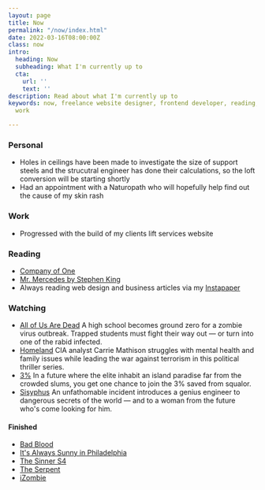 ```yaml
---
layout: page
title: Now
permalink: "/now/index.html"
date: 2022-03-16T08:00:00Z
class: now
intro:
  heading: Now
  subheading: What I'm currently up to
  cta:
    url: ''
    text: ''
description: Read about what I'm currently up to
keywords: now, freelance website designer, frontend developer, reading, watching,
  work

---
```

### Personal
* Holes in ceilings have been made to investigate the size of support steels and the strucutral engineer has done their calculations, so the loft conversion will be starting shortly
* Had an appointment with a Naturopath who will hopefully help find out the cause of my skin rash

### Work
* Progressed with the build of my clients lift services website

### Reading
* [Company of One](https://bookwyrm.social/book/184714 "Company of One")
* [Mr. Mercedes by Stephen King](https://bookwyrm.social/book/36342 "Mr. Mercedes by Stephen King")
* Always reading web design and business articles via my [Instapaper](https://www.instapaper.com/p/juanfernandes "Juan Fernandes on Instapaper")

### Watching
* [All of Us Are Dead](https://www.netflix.com/gb/title/81237994 "All of Us Are Dead")
  A high school becomes ground zero for a zombie virus outbreak. Trapped students must fight their way out — or turn into one of the rabid infected.
* [Homeland](https://www.netflix.com/gb/title/70180387 "Homeland")
  CIA analyst Carrie Mathison struggles with mental health and family issues while leading the war against terrorism in this political thriller series.
* [3%](https://www.netflix.com/gb/title/80074220 "3%")
  In a future where the elite inhabit an island paradise far from the crowded slums, you get one chance to join the 3% saved from squalor.
* [Sisyphus](https://www.netflix.com/gb/title/81397558)
  An unfathomable incident introduces a genius engineer to dangerous secrets of the world — and to a woman from the future who's come looking for him.

#### Finished
* [Bad Blood](https://www.netflix.com/gb/TITLE/80221787 "Bad Blood")
* [It's Always Sunny in Philadelphia](https://www3.stage.netflix.com/gb/title/70136141 "It's Always Sunny in Philadelphia")
* [The Sinner S4](https://www.netflix.com/gb/title/80175802 "The Sinner")
* [The Serpent](https://www.netflix.com/gb/title/80206099 "The Serpent")
* [iZombie](https://www.netflix.com/gb/title/80027159 "iZombie")
